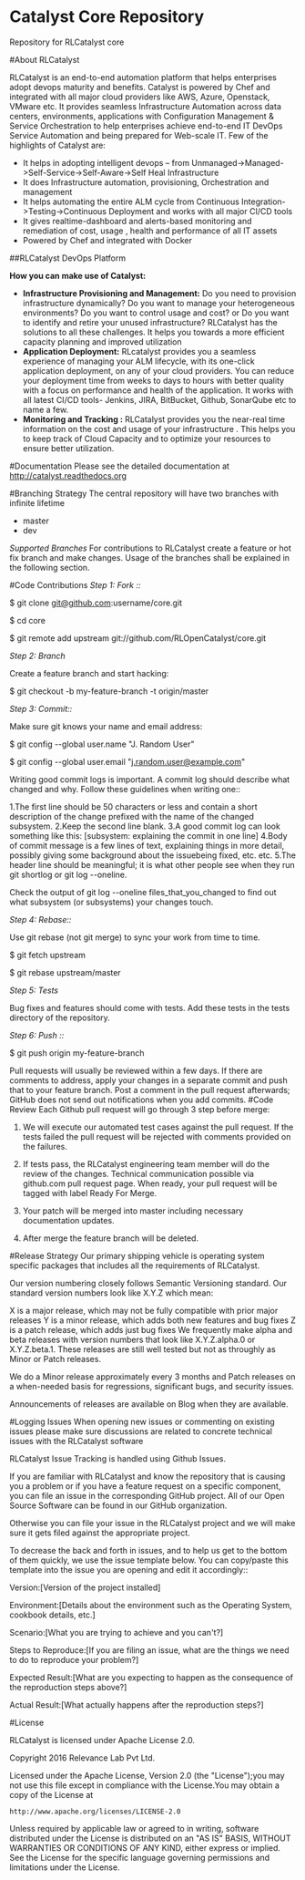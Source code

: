 # Catalyst Core Repository
Repository for RLCatalyst core


#About RLCatalyst

RLCatalyst is an end-to-end automation platform that helps enterprises adopt devops maturity and benefits. Catalyst is  powered by Chef and integrated with all major cloud providers like AWS, Azure, Openstack, VMware etc. It provides seamless Infrastructure Automation across data centers, environments, applications with Configuration Management & Service Orchestration to help enterprises achieve end-to-end IT DevOps Service Automation and being prepared for Web-scale IT.
Few of the highlights of Catalyst are:
 * It helps in adopting intelligent devops – from Unmanaged->Managed->Self-Service->Self-Aware->Self Heal Infrastructure
 * It does Infrastructure automation, provisioning, Orchestration and management
 * It helps automating the entire ALM cycle from Continuous Integration->Testing->Continuous Deployment and works with all major CI/CD tools
 * It gives realtime-dashboard and alerts-based monitoring and remediation of cost, usage , health and performance of all IT assets
 * Powered by Chef and integrated with Docker

 ##RLCatalyst DevOps Platform
 

 
 **How you can make use of Catalyst:**  

* **Infrastructure Provisioning and Management:** Do you need to provision infrastructure dynamically? Do you want to manage your heterogeneous environments? Do you want to control usage and cost? or Do you want to identify and retire your unused infrastructure? RLCatalyst has the solutions to all these challenges. It helps you towards a more efficient capacity planning and improved utilization
* **Application Deployment:** RLcatalyst provides you a seamless experience of managing your ALM lifecycle, with its one-click application deployment, on any of your cloud providers. You can reduce your deployment time from weeks to days to hours with better quality with a focus on performance and health of the application. It works with all latest CI/CD tools- Jenkins, JIRA, BitBucket, Github, SonarQube etc to name a few.
* **Monitoring and Tracking :** RLCatalyst provides you the near-real time information on the cost and usage of your infrastructure . This helps you to keep track of Cloud Capacity and to optimize your resources to ensure better utilization. 

 #Documentation
 Please see the detailed documentation at http://catalyst.readthedocs.org
 
 #Branching Strategy
 The central repository will have two branches with infinite lifetime

* master 
* dev 

 *Supported Branches* 
 For contributions to RLCatalyst create a feature or hot fix branch and make changes. Usage of the branches shall be explained  in the following section.

 #Code Contributions
 *Step 1: Fork ::*

 $ git clone git@github.com:username/core.git

 $ cd core

 $ git remote add upstream git://github.com/RLOpenCatalyst/core.git

 *Step 2: Branch*

 Create a feature branch and start hacking:

 $ git checkout -b my-feature-branch -t origin/master

 *Step 3: Commit::*

 Make sure git knows your name and email address:

 $ git config --global user.name "J. Random User"

 $ git config --global user.email "j.random.user@example.com"

 Writing good commit logs is important. A commit log should describe what changed and why. Follow these guidelines when writing one::

1.The first line should be 50 characters or less and contain a short description of the change prefixed with the name of the changed subsystem.
2.Keep the second line blank.
3.A good commit log can look something like this: [subsystem: explaining the commit in one line]
4.Body of commit message is a few lines of text, explaining things in more detail, possibly giving some background about the  issuebeing fixed, etc. etc.
5.The header line should be meaningful; it is what other people see when they run git shortlog or git log --oneline.

 Check the output of git log --oneline files_that_you_changed to find out what subsystem (or subsystems) your changes touch.

 *Step 4: Rebase::*

 Use git rebase (not git merge) to sync your work from time to time.

 $ git fetch upstream

 $ git rebase upstream/master

 *Step 5: Tests*

 Bug fixes and features should come with tests. Add these tests in the tests directory of the repository.

 *Step 6: Push ::*

 $ git push origin my-feature-branch

 Pull requests will usually be reviewed within a few days. If there are comments to address, apply your changes in a separate  commit and push that to your feature branch. Post a comment in the pull request afterwards; GitHub does not send out   notifications when you add commits.
  #Code Review
  Each Github pull request will go through 3 step before merge:

 1. We will execute our automated test cases against the pull request. If the tests failed the pull request will be rejected with comments provided on the failures.

 2. If tests pass, the RLCatalyst engineering team member will do the review of the changes. Technical communication possible via github.com pull request page. When ready, your pull request will be tagged with label Ready For Merge.

 3. Your patch will be merged into master including necessary documentation updates.

 4. After merge the feature branch will be deleted.

#Release Strategy 
Our primary shipping vehicle is operating system specific packages that includes all the requirements of RLCatalyst.

Our version numbering closely follows Semantic Versioning standard. Our standard version numbers look like X.Y.Z which mean:

X is a major release, which may not be fully compatible with prior major releases
Y is a minor release, which adds both new features and bug fixes
Z is a patch release, which adds just bug fixes
We frequently make alpha and beta releases with version numbers that look like X.Y.Z.alpha.0 or X.Y.Z.beta.1. These releases are still well tested but not as throughly as Minor or Patch releases.

We do a Minor release approximately every 3 months and Patch releases on a when-needed basis for regressions, significant bugs, and security issues.

Announcements of releases are available on  Blog when they are available.

#Logging Issues
 When opening new issues or commenting on existing issues please make sure discussions are related to concrete technical issues with the RLCatalyst software

 RLCatalyst Issue Tracking is handled using Github Issues.

 If you are familiar with RLCatalyst and know the repository that is causing you a problem or if you have a feature request on a specific component, you can file an issue in the corresponding GitHub project. All of our Open Source Software can be found in our GitHub organization.

 Otherwise you can file your issue in the RLCatalyst project and we will make sure it gets filed against the appropriate project.

 To decrease the back and forth in issues, and to help us get to the bottom of them quickly, we use the issue template below.  You can copy/paste this template into the issue you are opening and edit it accordingly::

  Version:[Version of the project installed]

  Environment:[Details about the environment such as the Operating System, cookbook details, etc.]

  Scenario:[What you are trying to achieve and you can't?]

  Steps to Reproduce:[If you are filing an issue, what are the things we need to do to reproduce your problem?]

  Expected Result:[What are you expecting to happen as the consequence of the reproduction steps above?]

  Actual Result:[What actually happens after the reproduction steps?]

#License
  
 RLCatalyst is licensed under Apache License 2.0. 
 
 Copyright 2016 Relevance Lab Pvt Ltd.

 Licensed under the Apache License, Version 2.0 (the "License");you may not use this file except in compliance with the   License.You may obtain a copy of the License at

    http://www.apache.org/licenses/LICENSE-2.0

 Unless required by applicable law or agreed to in writing, software
 distributed under the License is distributed on an "AS IS" BASIS,
 WITHOUT WARRANTIES OR CONDITIONS OF ANY KIND, either express or implied.
 See the License for the specific language governing permissions and
 limitations under the License.

